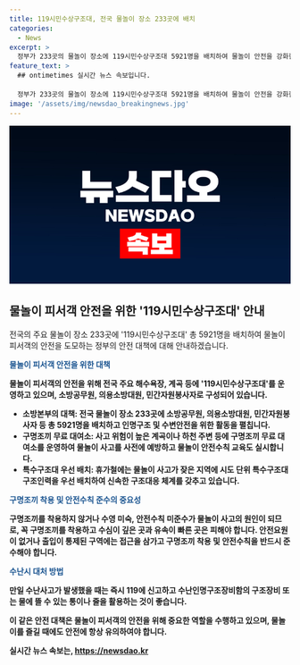 ```yaml
---
title: 119시민수상구조대, 전국 물놀이 장소 233곳에 배치
categories:
  - News
excerpt: >
  정부가 233곳의 물놀이 장소에 119시민수상구조대 5921명을 배치하여 물놀이 안전을 강화한다. 소방청은 물놀이 피서객의 신속한 구조활동을 위해 소방공무원, 의용소방대원, 민간자원봉사자가 참여하는 119시민수상구조대를 운영한다고 발표했다. 지난 5년간 5499명을 구조하고 4만 4102건의 응급처치를 시행한 119시민수상구조대는 물놀이 안전을 위해 적극적으로 활동할 예정이다.
feature_text: >
  ## ontimetimes 실시간 뉴스 속보입니다.

  정부가 233곳의 물놀이 장소에 119시민수상구조대 5921명을 배치하여 물놀이 안전을 강화한다. 소방청은 물놀이 피서객의 신속한 구조활동을 위해 소방공무원, 의용소방대원, 민간자원봉사자가 참여하는 119시민수상구조대를 운영한다고 발표했다. 지난 5년간 5499명을 구조하고 4만 4102건의 응급처치를 시행한 119시민수상구조대는 물놀이 안전을 위해 적극적으로 활동할 예정이다.
image: '/assets/img/newsdao_breakingnews.jpg'
---
```


<p><img src="/assets/img/newsdao_breakingnews.jpg" alt="ontimetimes 속보" /></p>

<h2 data-ke-size="size26">물놀이 피서객 안전을 위한 '119시민수상구조대' 안내</h2>

<p>전국의 주요 물놀이 장소 233곳에 '119시민수상구조대' 총 5921명을 배치하여 물놀이 피서객의 안전을 도모하는 정부의 안전 대책에 대해 안내하겠습니다.</p>

<p data-ke-size="size16"><b><span style="color: #1a5490;">물놀이 피서객 안전을 위한 대책</span><b></p>

<p>물놀이 피서객의 안전을 위해 전국 주요 해수욕장, 계곡 등에 '119시민수상구조대'를 운영하고 있으며, 소방공무원, 의용소방대원, 민간자원봉사자로 구성되어 있습니다.</p>

<ul>
  <li>소방본부의 대책: 전국 물놀이 장소 233곳에 소방공무원, 의용소방대원, 민간자원봉사자 등 총 5921명을 배치하고 인명구조 및 수변안전을 위한 활동을 펼칩니다.</li>
  <li>구명조끼 무료 대여소: 사고 위험이 높은 계곡이나 하천 주변 등에 구명조끼 무료 대여소를 운영하여 물놀이 사고를 사전에 예방하고 물놀이 안전수칙 교육도 실시합니다.</li>
  <li>특수구조대 우선 배치: 휴가철에는 물놀이 사고가 잦은 지역에 시도 단위 특수구조대 구조인력을 우선 배치하여 신속한 구조대응 체계를 갖추고 있습니다.</li>
</ul>

<p data-ke-size="size16"><b><span style="color: #1a5490;">구명조끼 착용 및 안전수칙 준수의 중요성</span><b></p>

<p>구명조끼를 착용하지 않거나 수영 미숙, 안전수칙 미준수가 물놀이 사고의 원인이 되므로, 꼭 구명조끼를 착용하고 수심이 깊은 곳과 유속이 빠른 곳은 피해야 합니다. 안전요원이 없거나 출입이 통제된 구역에는 접근을 삼가고 구명조끼 착용 및 안전수칙을 반드시 준수해야 합니다.</p>

<p data-ke-size="size16"><b><span style="color: #1a5490;">수난시 대처 방법</span><b></p>

<p>만일 수난사고가 발생했을 때는 즉시 119에 신고하고 수난인명구조장비함의 구조장비 또는 물에 뜰 수 있는 통이나 줄을 활용하는 것이 좋습니다.</p>

<p>이 같은 안전 대책은 물놀이 피서객의 안전을 위해 중요한 역할을 수행하고 있으며, 물놀이를 즐길 때에도 안전에 항상 유의하여야 합니다.</p>
실시간 뉴스 속보는, <a href="https://newsdao.kr" rel="dofollow">https://newsdao.kr</a>


